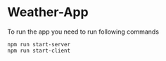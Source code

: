# Weather-App

To run the app you need to run following commands

`npm run start-server`
<br>
`npm run start-client`
